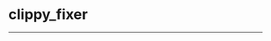 <!-- sync-readme title [[ -->
# clippy_fixer
<!-- sync-readme ]] -->

<!-- sync-readme badge -->

---

<!-- sync-readme rustdoc -->
